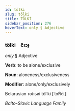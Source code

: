 ```yaml
---
id: tölki
slug: tölki
title: TÖLKİ
sidebar_position: 276
hoverText: only § Adjective
---
```


### tölki&emsp;<span kind="abugida">c͊ıɔɟ</span>

*only* **§** Adjective

**Verb**: to be alone/exclusive

**Noun**: aloneness/exclusiveness

**Modifier**: alone/only/exclusively

Belarusian то́лькі tólʹki [ˈtolʲkʲi]

*Balto-Slavic Language Family*